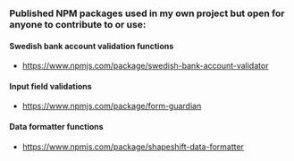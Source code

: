 ### Published NPM packages used in my own project but open for anyone to contribute to or use:

#### Swedish bank account validation functions
- https://www.npmjs.com/package/swedish-bank-account-validator

#### Input field validations
- https://www.npmjs.com/package/form-guardian

#### Data formatter functions
- https://www.npmjs.com/package/shapeshift-data-formatter
